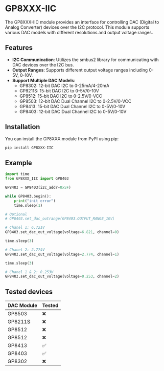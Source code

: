 # GP8XXX-IIC

The GP8XXX-IIC module provides an interface for controlling DAC (Digital to Analog Converter) devices over the I2C protocol. This module supports various DAC models with different resolutions and output voltage ranges.

## Features

- **I2C Communication**: Utilizes the smbus2 library for communicating with DAC devices over the I2C bus.
- **Output Ranges**: Supports different output voltage ranges including 0-5V, 0-10V.
- **Support Multiple DAC Models**:
  - GP8302: 12-bit DAC I2C to 0-25mA/4-20mA
  - GP8211S: 15-bit DAC I2C to 0-5V/0-10V
  - GP8512: 15-bit DAC I2C to 0-2.5V/0-VCC
  - GP8503: 12-bit DAC Dual Channel I2C to 0-2.5V/0-VCC
  - GP8413: 15-bit DAC Dual Channel I2C to 0-5V/0-10V
  - GP8403: 12-bit DAC Dual Channel I2C to 0-5V/0-10V

## Installation
You can install the GP8XXX module from PyPI using pip:

```bash
pip install GP8XXX-IIC
```

## Example
```python
import time
from GP8XXX_IIC import GP8403

GP8403 = GP8403(i2c_addr=0x5F)

while GP8403.begin():
    print("init error")
    time.sleep(1)

# Optional
# GP8403.set_dac_outrange(GP8403.OUTPUT_RANGE_10V)

# Chanel 1: 6.721V
GP8403.set_dac_out_voltage(voltage=6.821, channel=0)

time.sleep(3)

# Chanel 2: 2.774V
GP8403.set_dac_out_voltage(voltage=2.774, channel=1)

time.sleep(3)

# Chanel 1 & 2: 0.253V
GP8403.set_dac_out_voltage(voltage=0.253, channel=2)
```

## Tested devices

| DAC Module | Tested |
|------------|--------|
|GP8503      | ❌     |
|GP8211S     | ❌     |
|GP8512      | ❌     |
|GP8512      | ❌     |
|GP8413      | ✅     |
|GP8403      | ✅     |
|GP8302      | ❌     |
